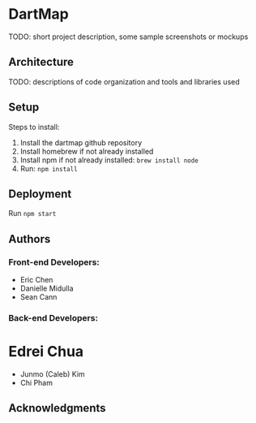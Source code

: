 # DartMap

TODO: short project description, some sample screenshots or mockups

## Architecture

TODO:  descriptions of code organization and tools and libraries used

## Setup

Steps to install:
1) Install the dartmap github repository
2) Install homebrew if not already installed
3) Install npm if not already installed: `brew install node`
4) Run: `npm install`

## Deployment

Run `npm start`

## Authors

### Front-end Developers:
* Eric Chen
* Danielle Midulla
* Sean Cann
### Back-end Developers:
# Edrei Chua
* Junmo (Caleb) Kim
* Chi Pham

## Acknowledgments
